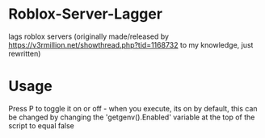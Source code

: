 # Roblox-Server-Lagger
lags roblox servers (originally made/released by https://v3rmillion.net/showthread.php?tid=1168732 to my knowledge, just rewritten)

# Usage
Press P to toggle it on or off - when you execute, its on by default, this can be changed by changing the 'getgenv().Enabled' variable at the top of the script to equal false
